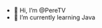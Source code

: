 - 👋 Hi, I’m @PereTV
- 🌱 I’m currently learning Java

<!---
PereTV/PereTV is a ✨ special ✨ repository because its `README.md` (this file) appears on your GitHub profile.
You can click the Preview link to take a look at your changes.
--->
